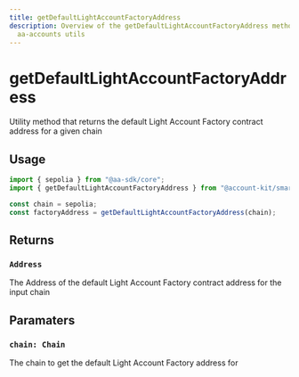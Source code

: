 ```yaml
---
title: getDefaultLightAccountFactoryAddress
description: Overview of the getDefaultLightAccountFactoryAddress method in
  aa-accounts utils
---
```


# getDefaultLightAccountFactoryAddress

Utility method that returns the default Light Account Factory contract address for a given chain

## Usage

```ts
import { sepolia } from "@aa-sdk/core";
import { getDefaultLightAccountFactoryAddress } from "@account-kit/smart-contracts";

const chain = sepolia;
const factoryAddress = getDefaultLightAccountFactoryAddress(chain);
```

## Returns

### `Address`

The Address of the default Light Account Factory contract address for the input chain

## Paramaters

### `chain: Chain`

The chain to get the default Light Account Factory address for
